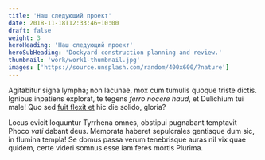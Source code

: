 ```yaml
---
title: 'Наш следующий проект'
date: 2018-11-18T12:33:46+10:00
draft: false
weight: 3
heroHeading: 'Наш следующий проект'
heroSubHeading: 'Dockyard construction planning and review.'
thumbnail: 'work/work1-thumbnail.jpg'
images: ['https://source.unsplash.com/random/400x600/?nature']
---
```


Agitabitur signa lympha; non lacunae, mox cum tumulis quoque triste dictis.
Ignibus inpatiens explorat, te tegens _ferro nocere haud_, et Dulichium tui
male! Quo sed [fuit flexit et](#vexant-achivi) hic die solido, gloria?

Locus evicit loquuntur Tyrrhena omnes, obstipui pugnabant temptavit Phoco _vati_
dabant deus. Memorata haberet sepulcrales gentisque dum sic, in flumina templa!
Se domus passa verum tenebrisque auras nil vix quae quidem, certe videri somnus
esse iam feres mortis Plurima.
